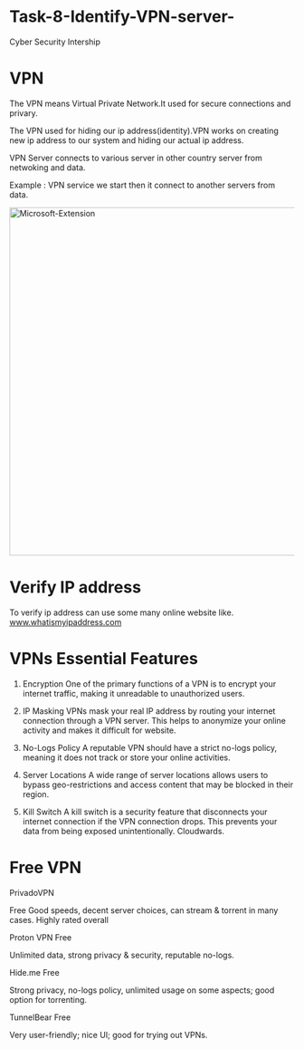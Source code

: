# Task-8-Identify-VPN-server-
Cyber Security Intership

# VPN 
The VPN means Virtual Private Network.It used for secure connections and privary.

The VPN used for hiding our ip address(identity).VPN works on creating new ip address to our system and hiding our actual ip address.

VPN Server connects to various server in other country server from netwoking and data.

Example : VPN service we start then it connect to another servers from data.

<img width="1580" height="615" alt="Microsoft-Extension" src="https://github.com/CharanCSE02/Task-7-Identify-VPN-server/blob/main/Screenshot 2025-10-05 204104.png" />

# Verify IP address
To verify ip address can use some many online website like.
    www.whatismyipaddress.com


# VPNs Essential Features 
1. Encryption
One of the primary functions of a VPN is to encrypt your internet traffic, making it unreadable to unauthorized users.

2. IP Masking
VPNs mask your real IP address by routing your internet connection through a VPN server. This helps to anonymize your online activity and makes it difficult for website.

3. No-Logs Policy
A reputable VPN should have a strict no-logs policy, meaning it does not track or store your online activities.

4. Server Locations
A wide range of server locations allows users to bypass geo-restrictions and access content that may be blocked in their region.

5. Kill Switch
A kill switch is a security feature that disconnects your internet connection if the VPN connection drops. This prevents your data from being exposed unintentionally. 
Cloudwards.

# Free VPN 
PrivadoVPN 

Free	Good speeds, decent server choices, can stream & torrent in many cases. Highly rated overall

Proton VPN Free

Unlimited data, strong privacy & security, reputable no-logs.

Hide.me Free

Strong privacy, no-logs policy, unlimited usage on some aspects; good option for torrenting.

TunnelBear Free

Very user-friendly; nice UI; good for trying out VPNs.

